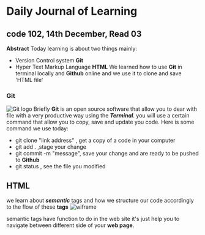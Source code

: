 # Daily Journal of Learning

## code 102, 14th December, Read 03

**Abstract**
Today learning is about two things mainly:

- Version Control system **Git**
- Hyper Text Markup Language **HTML**
  We learned how to use **Git** in terminal locally and **Github** online
  and we use it to clone and save 'HTML file'

### Git

![Git logo](https://upload.wikimedia.org/wikipedia/commons/thumb/e/e0/Git-logo.svg/1280px-Git-logo.svg.png)
Briefly **Git** is an open source software that allow you to dear with file with a very productive way using the _**Terminal**_.
you will use a certain command that allow you to copy, save and update you code.
Here is some command we use today:

- git clone "link address" , get a copy of a code in your computer
- git add . ,stage your change
- git commit -m "message", save your change and are ready to be pushed to **Github**
- git status , see the file you modified

## HTML

we learn about _**semantic**_ tags and how we structure our code accordingly to the flow of these **tags**
![wiframe](https://www.w3schools.com/html/img_sem_elements.gif)

semantic tags have function to do in the web site it's just help you to navigate between different side of your **web page**.
